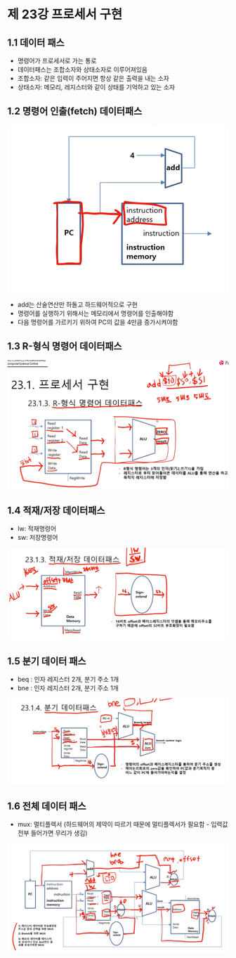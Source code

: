 # 제 23강 프로세서 구현 
## 1.1 데이터 패스 
- 명령어가 프로세서로 가는 통로 
- 데이터패스는 조합소자와 상태소자로 이루어져있음 
- 조합소자: 같은 입력이 주어지면 항상 같은 출력을 내는 소자 
- 상태소자: 메모리, 레지스터와 같이 상태를 기억하고 있는 소자 

## 1.2 명령어 인출(fetch) 데이터패스 

![명령어 인출 데이터패스](../img/명령어인출데이터패스.png)

- add는 산술연산만 하돌고 하드웨어적으로 구현 
- 명령어를 실행하기 위해서는 메모리에서 명령어를 인출해야함 
- 다음 명령어를 가르키기 위하여 PC의 값을 4만큼 증가시켜야함 

## 1.3 R-형식 명령어 데이터패스 

![R-형식 명령어 데이터패스](../img/r형식데이터패스.png)

## 1.4 적재/저장 데이터패스 

- lw: 적재명령어 
- sw: 저장명령어 

![적재/저장 데이터패스](../img/적재저장데이터패스.png)

## 1.5 분기 데이터 패스 
- beq : 인자 레지스터 2개, 분기 주소 1개  
- bne : 인자 레지스터 2개, 분기 주소 1개

![분기 데이터패스](../img/분기데이터패스.png)

## 1.6 전체 데이터 패스 
- mux: 멀티플렉서 (하드웨어의 제약이 따르기 때문에 멀티플렉서가 필요함 - 입력값 전부 들어가면 무리가 생김)

![전체 데이터패스](../img/전체데이터패스.png)